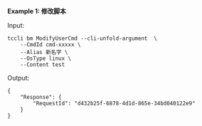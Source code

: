 **Example 1: 修改脚本**



Input: 

```
tccli bm ModifyUserCmd --cli-unfold-argument  \
    --CmdId cmd-xxxxx \
    --Alias 新名字 \
    --OsType linux \
    --Content test
```

Output: 
```
{
    "Response": {
        "RequestId": "d432b25f-6878-4d1d-865e-34bd040122e9"
    }
}
```

